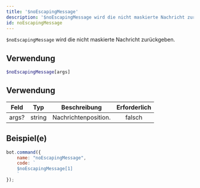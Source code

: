 ```yaml
---
title: '$noEscapingMessage'
description: '$noEscapingMessage wird die nicht maskierte Nachricht zurückgeben.'
id: noEscapingMessage
---
```


`$noEscapingMessage` wird die nicht maskierte Nachricht zurückgeben.

## Verwendung

```php
$noEscapingMessage[args]
```

## Verwendung

| Feld  | Typ    | Beschreibung         | Erforderlich |
| ----- | ------ | -------------------- |:------------:|
| args? | string | Nachrichtenposition. |    falsch    |

## Beispiel(e)

```javascript
bot.command({
    name: "noEscapingMessage",
    code: `
    $noEscapingMessage[1]
    `
});
```